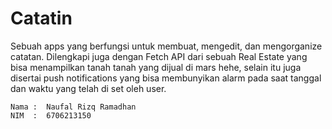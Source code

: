 # Catatin
Sebuah apps yang berfungsi untuk membuat, mengedit, dan mengorganize catatan. Dilengkapi juga dengan Fetch API dari sebuah Real Estate yang bisa menampilkan tanah tanah yang dijual di mars hehe, selain itu juga disertai push notifications yang bisa membunyikan alarm pada saat tanggal dan waktu yang telah di set oleh user.


```
Nama :  Naufal Rizq Ramadhan
NIM  :  6706213150
```
